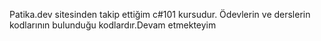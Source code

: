 Patika.dev sitesinden takip ettiğim c#101 kursudur. Ödevlerin ve derslerin kodlarının bulunduğu kodlardır.Devam etmekteyim
